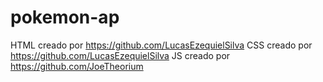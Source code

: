 # pokemon-ap
HTML creado por https://github.com/LucasEzequielSilva
CSS creado por https://github.com/LucasEzequielSilva
JS creado por https://github.com/JoeTheorium

